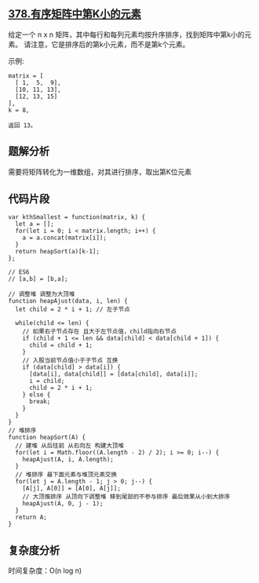 ## [378.有序矩阵中第K小的元素](https://leetcode-cn.com/problems/kth-smallest-element-in-a-sorted-matrix/)

给定一个 n x n 矩阵，其中每行和每列元素均按升序排序，找到矩阵中第k小的元素。
请注意，它是排序后的第k小元素，而不是第k个元素。

示例:
```
matrix = [
  [ 1,  5,  9],
  [10, 11, 13],
  [12, 13, 15]
],
k = 8,

返回 13。

```
## 题解分析

需要将矩阵转化为一维数组，对其进行排序，取出第K位元素

## 代码片段

```
var kthSmallest = function(matrix, k) {
  let a = [];
  for(let i = 0; i < matrix.length; i++) {
    a = a.concat(matrix[i]);
  }
  return heapSort(a)[k-1];
};

// ES6
// [a,b] = [b,a];

// 调整堆 调整为大顶堆
function heapAjust(data, i, len) {
  let child = 2 * i + 1; // 左子节点

  while(child <= len) {
    // 如果右子节点存在 且大于左节点值，child指向右节点
    if (child + 1 <= len && data[child] < data[child + 1]) {
      child = child + 1;
    }
    // 入股当前节点值小于子节点 互换
    if (data[child] > data[i]) {
      [data[i], data[child]] = [data[child], data[i]];
      i = child;
      child = 2 * i + 1;
    } else {
      break;
    }
  }
}
// 堆排序
function heapSort(A) {
  // 建堆 从后往前 从右向左 构建大顶堆
  for(let i = Math.floor((A.length - 2) / 2); i >= 0; i--) {
    heapAjust(A, i, A.length);
  }
  // 堆排序 最下面元素与堆顶元素交换
  for(let j = A.length - 1; j > 0; j--) {
    [A[j], A[0]] = [A[0], A[j]];
    // 大顶推排序 从顶向下调整堆 移到尾部的不参与排序 最后效果从小到大排序
    heapAjust(A, 0, j - 1);
  }
  return A;
}
```

## 复杂度分析
时间复杂度：O(n log n)